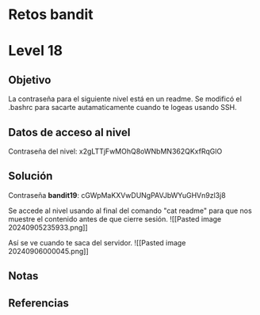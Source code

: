 # Retos bandit

# Level 18

## Objetivo

La contraseña para el siguiente nivel está en un readme. Se modificó el .bashrc para sacarte autamaticamente cuando te logeas usando SSH.
## Datos de acceso al nivel
Contraseña del nivel: x2gLTTjFwMOhQ8oWNbMN362QKxfRqGlO

## Solución

Contraseña **bandit19**:  cGWpMaKXVwDUNgPAVJbWYuGHVn9zl3j8

Se accede al nivel usando al final del comando "cat readme" para que nos muestre el contenido antes de que cierre sesión.
![[Pasted image 20240905235933.png]]

Así se ve cuando te saca del servidor.
![[Pasted image 20240906000045.png]]


## Notas



## Referencias


